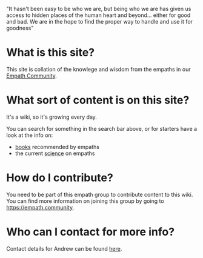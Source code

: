 <!-- TITLE: Empath Wiki -->
<!-- SUBTITLE: Resources for empaths all over the world! -->
"It hasn't been easy to be who we are, but being who we are has given us access to hidden places of the human heart and beyond... either for good and bad. We are in the hope to find the proper way to handle and use it for goodness"

# What is this site?

This site is collation of the knowlege and wisdom from the empaths in our [Empath Community](https://empath.community).

# What sort of content is on this site?

It's a wiki, so it's growing every day.

You can search for something in the search bar above, or for starters have a look at the info on:

- [books](/books) recommended by empaths
- the current [science](/science) on empaths

# How do I contribute?

You need to be part of this empath group to contribute content to this wiki. You can find more information on joining this group by going to https://empath.community.

# Who can I contact for more info?

Contact details for Andrew can be found [here](https://goforself.me/connect-now/).